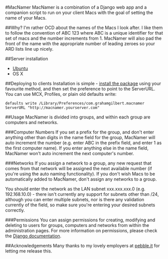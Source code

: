#MacNamer
MacNamer is a combination of a Django web app and a companion script to run on your client Macs with the goal of setting the name of your Macs.

##Why?
I'm rather OCD about the names of the Macs I look after. I like them to follow the convention of ABC 123 where ABC is a unique identifier for that set of macs and the number increments from 1. MacNamer will also pad the front of the name with the appropriate number of leading zeroes so your ARD lists line up nicely.

##Server installation
* [Ubuntu](https://github.com/grahamgilbert/macnamer/wiki/Installation-on-Ubuntu)
* OS X

##Deploying to clients
Installation is simple - [install the package](https://github.com/grahamgilbert/macnamer/raw/master/scripts/MacNamer.pkg) using your favourite method, and then set the preference to point to the ServerURL. You can use MCX, Profiles, or plain old defaults write:

	defaults write /Library/Preferences/com.grahamgilbert.macnamer ServerURL "http://macnamer.yourserver.com"

##Usage
MacNamer is divided into groups, and within each group are computers and networks. 

###Computer Numbers
If you set a prefix for the group, and don't enter anything other than digits in the name field for the group, MacNamer will auto increment the number (e.g. enter ABC in the prefix field, and enter 1 as the first computer name). If you enter anything else in the name field, MacNamer won't auto increment the next computer's number.

###Networks
If you assign a network to a group, any new request that comes from that network will be assigned the next available number (if you're using the auto naming functionality). If you don't wish Macs to be automatically added to MacNamer, don't assign any networks to a group.

You should enter the network as the LAN subnet xxx.xxx.xxx.0 (e.g. 192.168.10.0) - there isn't currently any support for subnets other than /24, although you can enter multiple subnets, nor is there any validation currently of the field, so make sure you're entering your desired subnets correctly.

###Permissions
You can assign permissions for creating, modifying and deleting to users for groups, computers and networks from within the administration pages. For more information on permissions, please check the [Django documentation](https://docs.djangoproject.com/en/dev/topics/auth/).

##Acknowledgements
Many thanks to my lovely employers at [pebble.it](http://pebbleit.com) for letting me release this.